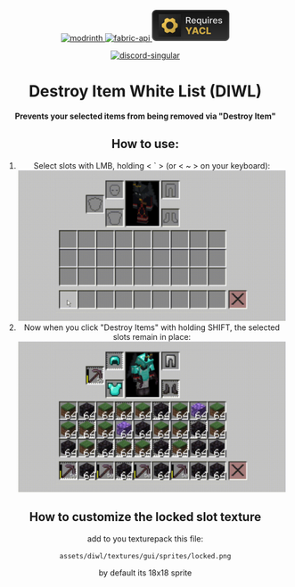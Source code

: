 <p>
<center>
<a href="https://modrinth.com/mod/destroy-item-white-list">
<img alt="modrinth" height="56" src="https://cdn.jsdelivr.net/npm/@intergrav/devins-badges@3/assets/cozy/available/modrinth_vector.svg">
</a>
<a href="https://modrinth.com/mod/fabric-api">
<img alt="fabric-api" height="56" src="https://cdn.jsdelivr.net/npm/@intergrav/devins-badges@3/assets/cozy/requires/fabric-api_vector.svg">
</a>
<a href="https://modrinth.com/mod/yacl">
<img alt="fabric-api" height="56" src="https://raw.githubusercontent.com/Danrus1100/durability_visibility_options/refs/heads/dev/assets/YACL.svg">
</a>
</center>
</p>
<p><center><a href="https://discord.gg/sBpHZUBebQ"><img alt="discord-singular" height="40" src="https://cdn.jsdelivr.net/npm/@intergrav/devins-badges@3/assets/compact/social/discord-singular_vector.svg">
</a></center</p>

# Destroy Item White List (DIWL)
**Prevents your selected items from being removed via "Destroy Item"**

## How to use:
1. Select slots with LMB, holding < ` > (or < ~ > on your keyboard):
![demo2](assets/diwl_demo2.gif)
2. Now when you click "Destroy Items" with holding SHIFT, the selected slots remain in place:
![demo1](assets/diwl_demo1.gif)

## How to customize the locked slot texture
add to you texturepack this file:
```properties
assets/diwl/textures/gui/sprites/locked.png
```
by default its 18x18 sprite
